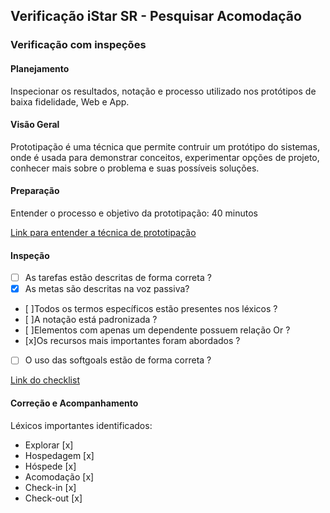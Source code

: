 ## Verificação iStar SR - Pesquisar Acomodação

### Verificação com inspeções

#### Planejamento
 Inspecionar os resultados, notação e processo utilizado nos protótipos de baixa fidelidade, Web e App.

#### Visão Geral

Prototipação é uma técnica que permite contruir um protótipo do sistemas, onde é usada para demonstrar conceitos, experimentar opções de projeto, conhecer mais sobre o problema e suas possíveis soluções.

#### Preparação

 Entender o processo e objetivo da prototipação: 40 minutos

[Link para entender a técnica de prototipação](https://aprender.ead.unb.br/pluginfile.php/348648/mod_resource/content/3/Requisitos%20-%20Aula%2007.pdf)

#### Inspeção

- [ ] As tarefas estão descritas de forma correta ?
- [x] As metas são descritas na voz passiva?
- [ ]Todos os termos específicos estão presentes nos léxicos ?
- [ ]A notação está padronizada ?
- [ ]Elementos com apenas um dependente possuem relação Or ?
- [x]Os recursos mais importantes foram abordados ?
- [ ] O uso das softgoals estão de forma correta ? 


[Link do checklist ](https://docs.google.com/spreadsheets/d/1txC-AwSKGjeYF4GbrHQia8s5SYEOqFTDtYb_QE_Q_f4/edit#gid=108503159)

#### Correção e Acompanhamento

Léxicos importantes identificados:

- Explorar [x]
- Hospedagem [x]
- Hóspede [x]
- Acomodação [x]
- Check-in [x]
- Check-out [x]





 
